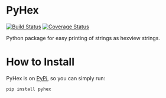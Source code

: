 PyHex
=====

[![Build Status](https://travis-ci.org/Paulius-Maruska/pyhex.png?branch=master)](https://travis-ci.org/Paulius-Maruska/pyhex)
[![Coverage Status](https://coveralls.io/repos/github/Paulius-Maruska/pyhex/badge.svg?branch=master)](https://coveralls.io/github/Paulius-Maruska/pyhex?branch=master)

Python package for easy printing of strings as hexview strings.

How to Install
==============

PyHex is on [PyPi](https://pypi.python.org/pypi/pyhex/), so you can simply run:

    pip install pyhex
